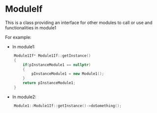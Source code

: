 # ModuleIf
This is a class providing an interface for other modules to call or use and functionalities in module1

For example:
+ In module1:
```c++
	Module1If* Module1If::getInstance()
	{
		if(pInstanceModule1 == nullptr)
		{
			pInstanceModule1 = new Module1();
		}
		return pInstanceModule1;
	}
```
 
+ In module2:
```c++
	Module1::Module1If::getInstance()->doSomething();
```
